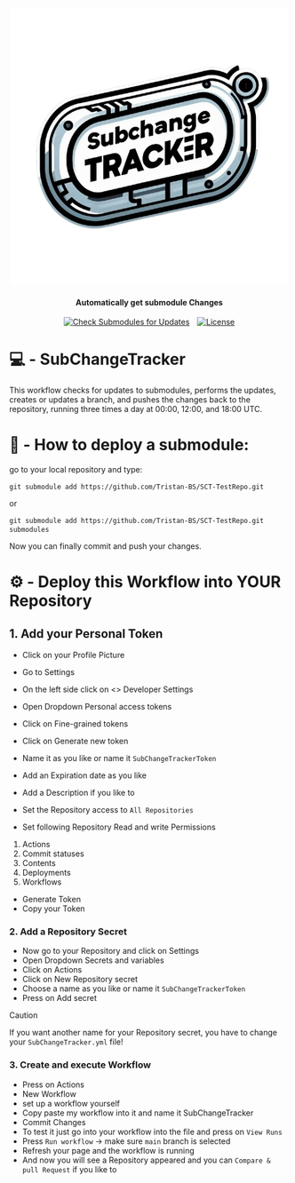 <div align="center">
  <img src="Images/Logo-Transparent.png" alt="Logo">
  <h4>Automatically get submodule Changes</h2>
</div>

<div align="center">
  <a href="https://github.com/Tristan-BS/SubChangeTracker/actions/workflows/SubChangeTracker.yml" style="display: inline-block;">
    <img src="https://github.com/Tristan-BS/SubChangeTracker/actions/workflows/SubChangeTracker.yml/badge.svg" alt="Check Submodules for Updates">
  </a>
  <a href="https://opensource.org/licenses/MIT" style="display: inline-block; margin-left: 10px;">
    <img src="https://img.shields.io/badge/license-MIT-red.svg" alt="License">
  </a>
</div>

# 💻 - SubChangeTracker
This workflow checks for updates to submodules, performs the updates, creates or updates a branch, and pushes the changes back to the repository, running three times a day at 00:00, 12:00, and 18:00 UTC.


# 🔧 - How to deploy a submodule:
go to your local repository and type:
```
git submodule add https://github.com/Tristan-BS/SCT-TestRepo.git
```
or 
```
git submodule add https://github.com/Tristan-BS/SCT-TestRepo.git submodules
```
Now you can finally commit and push your changes.


# ⚙️ - Deploy this Workflow into YOUR Repository

## 1. Add your Personal Token
- Click on your Profile Picture
- Go to Settings
- On the left side click on <> Developer Settings
- Open Dropdown Personal access tokens
- Click on Fine-grained tokens
- Click on Generate new token
- Name it as you like or name it `SubChangeTrackerToken`

- Add an Expiration date as you like
- Add a Description if you like to
- Set the Repository access to `All Repositories`
- Set following Repository Read and write Permissions
1. Actions
2. Commit statuses
3. Contents
4. Deployments
5. Workflows
- Generate Token
- Copy your Token

### 2. Add a Repository Secret
- Now go to your Repository and click on Settings
- Open Dropdown Secrets and variables
- Click on Actions
- Click on New Repository secret
- Choose a name as you like or name it `SubChangeTrackerToken`
- Press on Add secret
> [!CAUTION]
> If you want another name for your Repository secret, you have to change your `SubChangeTracker.yml` file!

### 3. Create and execute Workflow
- Press on Actions
- New Workflow
- set up a workflow yourself
- Copy paste my workflow into it and name it SubChangeTracker
- Commit Changes
- To test it just go into your workflow into the file and press on `View Runs`
- Press `Run workflow` -> make sure `main` branch is selected
- Refresh your page and the workflow is running
- And now you will see a Repository appeared and you can `Compare & pull Request` if you like to

